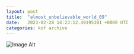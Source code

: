 ```yaml
---
layout:	post
title:	"almost_unbelievable_world_09"
date:	2023-02-28 14:23:12.49195301 +0000 UTC
categories:	kof archive
---
```


![Image Alt](https://k0f.github.io/assets/almost_unbelievable_world_09.png)